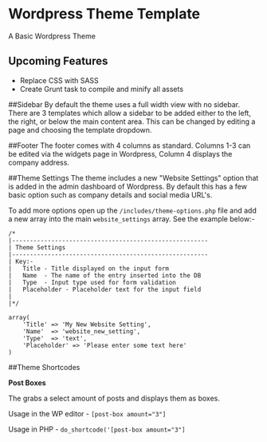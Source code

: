 # Wordpress Theme Template
A Basic Wordpress Theme

## Upcoming Features
- Replace CSS with SASS
- Create Grunt task to compile and minify all assets

##Sidebar
By default the theme uses a full width view with no sidebar. There are 3 templates which allow a sidebar to be added either to the left, the right, or below the main content area. This can be changed by editing a page and choosing the template dropdown.

##Footer
The footer comes with 4 columns as standard. Columns 1-3 can be edited via the widgets page in Wordpress, Column 4 displays the company address.

##Theme Settings
The theme includes a new "Website Settings" option that is added in the admin dashboard of Wordpress. By default this has a few basic option such as company details and social media URL's. 

To add more options open up the `/includes/theme-options.php` file and add a new array into the main `website_settings` array. See the example below:-
```
/*
|-------------------------------------------------------
| Theme Settings
|-------------------------------------------------------
| Key:-
|   Title - Title displayed on the input form
|   Name  - The name of the entry inserted into the DB
|   Type  - Input type used for form validation
|   Placeholder - Placeholder text for the input field
|
|*/

array(
    'Title' => 'My New Website Setting',
    'Name'  => 'website_new_setting',
    'Type'  => 'text',
    'Placeholder' => 'Please enter some text here'
)
```

##Theme Shortcodes

**Post Boxes**

The grabs a select amount of posts and displays them as boxes.

Usage in the WP editor - `[post-box amount="3"]`

Usage in PHP - `do_shortcode('[post-box amount="3"]`
